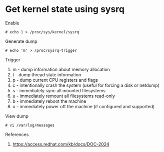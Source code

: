 # Get kernel state using  sysrq


Enable


    # echo 1 > /proc/sys/kernel/sysrq


Generate dump


    # echo 'm' > /proc/sysrq-trigger


Trigger
1. m - dump information about memory allocation
2. t - dump thread state information
3. p - dump current CPU registers and flags
4. c - intentionally crash the system (useful for forcing a disk or netdump)
5. s - immediately sync all mounted filesystems
6. u - immediately remount all filesystems read-only
7. b - immediately reboot the machine
8. o - immediately power off the machine (if configured and supported)


View dump


    # vi /var/log/messages


References

1. https://access.redhat.com/kb/docs/DOC-2024